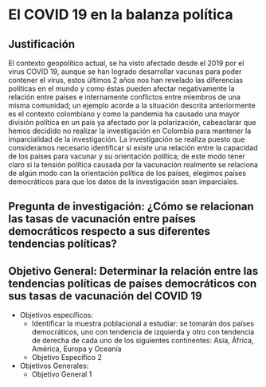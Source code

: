 # El COVID 19 en la balanza política 

## Justificación
El contexto geopolítico actual, se ha visto afectado desde el 2019 por el virus COVID 19, aunque se han logrado desarrollar vacunas para poder contener el virus, estos últimos 2 años nos han revelado las diferencias políticas en el mundo y como éstas pueden afectar negativamente la relación entre países e internamente conflictos entre miembros de una misma comunidad; un ejemplo acorde a la situación descrita anteriormente es el contexto colombiano y como la pandemia ha causado una mayor división política en un país ya afectado por la polarización, cabeaclarar que hemos decidido no realizar la investigación en Colombia para mantener la imparcialidad de la investigación. La investigación se realiza puesto que consideramos necesario identificar si existe una relación entre la capacidad de los países para vacunar y su orientación política; de este modo tener claro si la tensión política causada por la vacunación realmente se relaciona de algún modo con la orientación política de los países, elegimos países democráticos para que los datos de la investigación sean imparciales.  

## **Pregunta de investigación:** ¿Cómo se relacionan las tasas de vacunación entre países democráticos respecto a sus diferentes tendencias políticas?

## **Objetivo General:** Determinar la relación entre las tendencias políticas de países democráticos con sus tasas de vacunación del COVID 19

* Objetivos específicos: 
    * Identificar la muestra poblacional a estudiar: se tomarán dos países democráticos, uno con tendencia de izquierda y otro con tendencia de derecha de cada uno de los siguientes continentes: Asia, África, América, Europa y Oceanía
    * Objetivo Específico 2
* Objetivos Generales: 
    * Objetivo General 1
